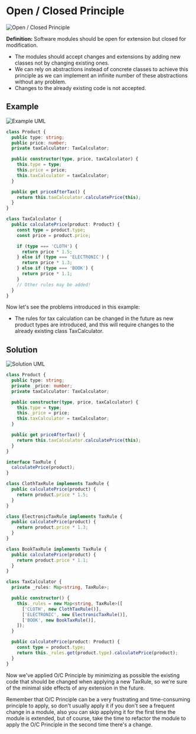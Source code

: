 # Open / Closed Principle

![Open / Closed Principle](https://user-images.githubusercontent.com/24835522/98735295-d5e70900-23ab-11eb-9810-99e3967fa499.png)

**Definition:**
Software modules should be open for extension but closed for modification.

- The modules should accept changes and extensions by adding new classes not by changing existing ones.
- We can rely on abstractions instead of concrete classes to achieve this principle as we can implement an infinite number of these abstractions without any problem.
- Changes to the already existing code is not accepted.

## Example

![Example UML](https://user-images.githubusercontent.com/24835522/98861941-c41a6a00-246e-11eb-95cf-382ea7264b4b.png)

```typescript
class Product {
  public type: string;
  public price: number;
  private taxCalculator: TaxCalculator;

  public constructor(type, price, taxCalculator) {
    this.type = type;
    this.price = price;
    this.taxCalculator = taxCalculator;
  }

  public get priceAfterTax() {
    return this.taxCalculator.calculatePrice(this);
  }
}

class TaxCalculator {
  public calculatePrice(product: Product) {
    const type = product.type;
    const price = product.price;

    if (type === 'CLOTH') {
      return price * 1.5;
    } else if (type === 'ELECTRONIC') {
      return price * 1.3;
    } else if (type === 'BOOK') {
      return price * 1.1;
    }
    // Other rules may be added!
  }
}
```

Now let's see the problems introduced in this example:

- The rules for tax calculation can be changed in the future as new product types are introduced, and this will require changes to the already existing class TaxCalculator.

## Solution

![Solution UML](https://user-images.githubusercontent.com/24835522/98861970-ced4ff00-246e-11eb-9769-cad923b09b44.png)

```typescript
class Product {
  public type: string;
  private _price: number;
  private taxCalculator: TaxCalculator;

  public constructor(type, price, taxCalculator) {
    this.type = type;
    this._price = price;
    this.taxCalculator = taxCalculator;
  }

  public get priceAfterTax() {
    return this.taxCalculator.calculatePrice(this);
  }
}

interface TaxRule {
  calculatePrice(product);
}

class ClothTaxRule implements TaxRule {
  public calculatePrice(product) {
    return product.price * 1.5;
  }
}

class ElectronicTaxRule implements TaxRule {
  public calculatePrice(product) {
    return product.price * 1.3;
  }
}

class BookTaxRule implements TaxRule {
  public calculatePrice(product) {
    return product.price * 1.1;
  }
}

class TaxCalculator {
  private _rules: Map<string, TaxRule>;

  public constructor() {
    this._rules = new Map<string, TaxRule>([
      ['CLOTH', new ClothTaxRule()],
      ['ELECTRONIC', new ElectronicTaxRule()],
      ['BOOK', new BookTaxRule()],
    ]);
  }

  public calculatePrice(product: Product) {
    const type = product.type;
    return this._rules.get(product.type).calculatePrice(product);
  }
}
```

Now we've applied O/C Principle by minimizing as possible the existing code that should be changed when applying a new TaxRule, so we're sure of the minimal side effects of any extension in the future.

Remember that O/C Principle can be a very frustrating and time-consuming principle to apply, so don't usually apply it if you don't see a frequent change in a module, also you can skip applying it for the first time the module is extended, but of course, take the time to refactor the module to apply the O/C Principle in the second time there's a change.
